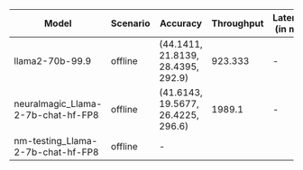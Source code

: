 | Model                              | Scenario   | Accuracy                           |   Throughput | Latency (in ms)   |
|------------------------------------|------------|------------------------------------|--------------|-------------------|
| llama2-70b-99.9                    | offline    | (44.1411, 21.8139, 28.4395, 292.9) |      923.333 | -                 |
| neuralmagic_Llama-2-7b-chat-hf-FP8 | offline    | (41.6143, 19.5677, 26.4225, 296.6) |     1989.1   | -                 |
| nm-testing_Llama-2-7b-chat-hf-FP8  | offline    | -                                  |              |                   |
